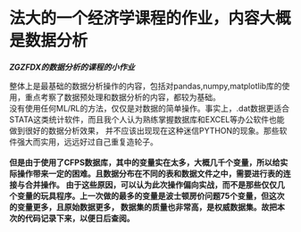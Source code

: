 # 法大的一个经济学课程的作业，内容大概是数据分析
***ZGZFDX的数据分析的课程的小作业***<br>

整体上是最基础的数据分析操作的内容，包括对pandas,numpy,matplotlib库的使用，重点考察了数据预处理和数据分析的内容，都较为基础。<br>
没有使用任何ML/RL的方法，仅仅是对数据的简单操作。事实上，.dat数据更适合STATA这类统计软件，而且我个人认为熟练掌握数据库和EXCEL等办公软件也能做到很好的数据分析效果，
并不应该出现现在这种迷信PYTHON的现象。那些软件强大而实用，远远好过自己重复造轮子。<br>
<br>
**但是由于使用了CFPS数据库，其中的变量实在太多，大概几千个变量，所以给实际操作带来一定的困难。且数据分布在不同的表和数据文件之中，需要进行表的连接与合并操作。
由于这些原因，可以认为此次操作偏向实战，而不是那些仅仅几个变量的玩具程序。上一次做的最多的变量是波士顿房价问题75个变量，但这次的变量更多，且原始数据更多，
数据集的质量也非常高，是权威数据集。故把本次的代码记录下来，以便日后查阅。**<br>
